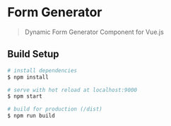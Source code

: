 # Form Generator

> Dynamic Form Generator Component for Vue.js

## Build Setup

``` bash
# install dependencies
$ npm install

# serve with hot reload at localhost:9000
$ npm start

# build for production (/dist)
$ npm run build
```